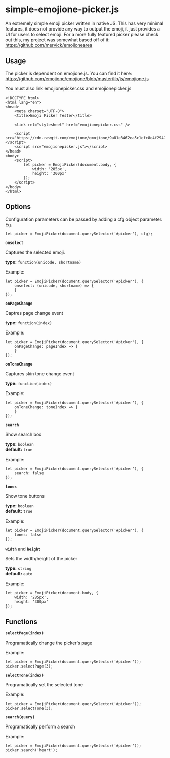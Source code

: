 # simple-emojione-picker.js

An extremely simple emoji picker written in native JS. This has very minimal features, it does not provide any way to output the emoji, it just provides a UI for users to select emoji. For a more fully featured picker please check out this, my project was somewhat based off of it: https://github.com/mervick/emojionearea

## Usage

The picker is dependent on emojione.js. You can find it here: https://github.com/emojione/emojione/blob/master/lib/js/emojione.js

You must also link emojionepicker.css and emojionepicker.js

````
<!DOCTYPE html>
<html lang="en">
<head>
	<meta charset="UTF-8">
	<title>Emoji Picker Tester</title>

	<link rel="stylesheet" href="emojionepicker.css" />

	<script src="https://cdn.rawgit.com/emojione/emojione/9a81e8462ea5c1efc8e4f2947944d0a248b8ec73/lib/js/emojione.min.js"></script>
	<script src="emojionepicker.js"></script>
</head>
<body>
	<script>
		let picker = EmojiPicker(document.body, {
			width: '285px',
			height: '300px'
		});
	</script>
</body>
</html>
````

## Options

Configuration parameters can be passed by adding a cfg object parameter. Eg.

````
let picker = EmojiPicker(document.querySelector('#picker'), cfg);
````

**`onselect`**

Captures the selected emoji.

**type:** `function(unicode, shortname)`

Example:

````
let picker = EmojiPicker(document.querySelector('#picker'), {
	onselect: (unicode, shortname) => {
	}
});
````

**`onPageChange`**

Captres page change event

**type:** `function(index)`

Example:

````
let picker = EmojiPicker(document.querySelector('#picker'), {
	onPageChange: pageIndex => {
	}
});
````

**`onToneChange`**

Captures skin tone change event

**type:** `function(index)`

Example:

````
let picker = EmojiPicker(document.querySelector('#picker'), {
	onToneChange: toneIndex => {
	}
});
````

**`search`**

Show search box

**type:** `boolean`  
**default:** `true`

Example:

````
let picker = EmojiPicker(document.querySelector('#picker'), {
	search: false
});
````

**`tones`**

Show tone buttons

**type:** `boolean`  
**default:** `true`

Example:

````
let picker = EmojiPicker(document.querySelector('#picker'), {
	tones: false
});
````

**`width`** and **`height`**

Sets the width/height of the picker

**type:** `string`  
**default:** `auto`

Example:

````
let picker = EmojiPicker(document.body, {
	width: '285px',
	height: '300px'
});
````

## Functions

**`selectPage(index)`**

Programatically change the picker's page

Example:

````
let picker = EmojiPicker(document.querySelector('#picker'));
picker.selectPage(3);
````

**`selectTone(index)`**

Programatically set the selected tone

Example:

````
let picker = EmojiPicker(document.querySelector('#picker'));
picker.selectTone(3);
````

**`search(query)`**

Programatically perform a search

Example:

````
let picker = EmojiPicker(document.querySelector('#picker'));
picker.search('heart');
````
